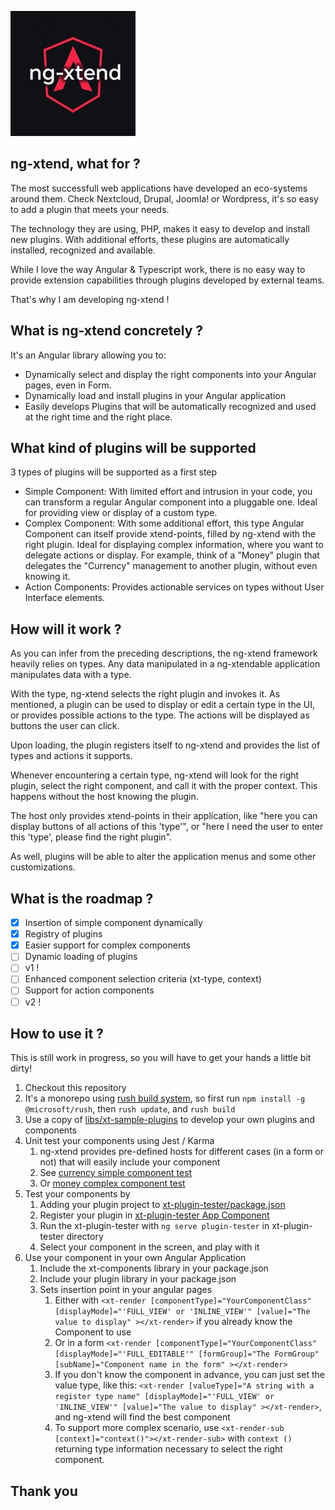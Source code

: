 ![image](docs/logos/logo-xtend-angular-red-small.png)
## ng-xtend, what for ?

The most successfull web applications have developed an eco-systems around them. Check Nextcloud, Drupal, Joomla! or Wordpress, it's so easy to add a plugin that meets your needs.

The technology they are using, PHP, makes it easy to develop and install new plugins. With additional efforts, these plugins are automatically installed, recognized and available.

While I love the way Angular & Typescript work, there is no easy way to provide extension capabilities through plugins developed by external teams.

That's why I am developing ng-xtend !

## What is ng-xtend concretely ?

It's an Angular library allowing you to:
- Dynamically select and display the right components into your Angular pages, even in Form.
- Dynamically load and install plugins in your Angular application
- Easily develops Plugins that will be automatically recognized and used at the right time and the right place.

## What kind of plugins will be supported

3 types of plugins will be supported as a first step
- Simple Component: With limited effort and intrusion in your code, you can transform a regular Angular component into a pluggable one. Ideal for providing view or display of a custom type.
- Complex Component: With some additional effort, this type Angular Component can itself provide xtend-points, filled by ng-xtend with the right plugin. Ideal for displaying complex information, where you want to delegate actions or display.
For example, think of a "Money" plugin that delegates the "Currency" management to another plugin, without even knowing it.
- Action Components: Provides actionable services on types without User Interface elements.

## How will it work ?

As you can infer from the preceding descriptions, the ng-xtend framework heavily relies on types. Any data manipulated in a ng-xtendable application manipulates data with a type.

With the type, ng-xtend selects the right plugin and invokes it. As mentioned, a plugin can be used to display or edit a certain type in the UI, or provides possible actions to the type. The actions will be displayed as buttons the user can click.

Upon loading, the plugin registers itself to ng-xtend and provides the list of types and actions it supports.

Whenever encountering a certain type, ng-xtend will look for the right plugin, select the right component, and call it with the proper context. This happens without the host knowing the plugin.

The host only provides xtend-points in their application, like "here you can display buttons of all actions of this 'type'", or "here I need the user to enter this 'type', please find the right plugin".

As well, plugins will be able to alter the application menus and some other customizations.

## What is the roadmap ?

- [x] Insertion of simple component dynamically 
- [x] Registry of plugins
- [x] Easier support for complex components
- [ ] Dynamic loading of plugins
- [ ] v1 !
- [ ] Enhanced component selection criteria (xt-type, context)
- [ ] Support for action components
- [ ] v2 !

## How to use it ?
This is still work in progress, so you will have to get your hands a little bit dirty!

1. Checkout this repository
2. It's a monorepo using [rush build system](https://rushjs.io/), so first run `npm install -g @microsoft/rush`, then `rush update`, and `rush build`
2. Use a copy of [libs/xt-sample-plugins](https://github.com/dont-code/ng-xtend/tree/main/libs/xt-sample-plugins) to develop your own plugins and components
3. Unit test your components using Jest / Karma
   1. ng-xtend provides pre-defined hosts for different cases (in a form or not) that will easily include your component
   2. See [currency simple component test](https://github.com/dont-code/ng-xtend/blob/main/libs/xt-sample-plugins/projects/sample-plugins/src/lib/xt-currency/xt-currency.component.spec.ts)
   3. Or [money complex component test](https://github.com/dont-code/ng-xtend/blob/main/libs/xt-sample-plugins/projects/sample-plugins/src/lib/xt-money/xt-money.component.spec.ts)
4. Test your components by
   1. Adding your plugin project to [xt-plugin-tester/package.json](https://github.com/dont-code/ng-xtend/blob/main/libs/xt-plugin-tester/package.json)
   2. Register your plugin in [xt-plugin-tester App Component](https://github.com/dont-code/ng-xtend/blob/main/libs/xt-plugin-tester/projects/plugin-tester/src/app/app.component.ts)
   3. Run the xt-plugin-tester with `ng serve plugin-tester` in xt-plugin-tester directory
   4. Select your component in the screen, and play with it
5. Use your component in your own Angular Application
   1. Include the xt-components library in your package.json
   2. Include your plugin library in your package.json
   3. Sets insertion point in your angular pages
      1. Either with `<xt-render [componentType]="YourComponentClass" [displayMode]="'FULL_VIEW' or 'INLINE_VIEW'" [value]="The value to display" ></xt-render>` if you already know the Component to use
      2. Or in a form `<xt-render [componentType]="YourComponentClass" [displayMode]="'FULL_EDITABLE'" [formGroup]="The FormGroup" [subName]="Component name in the form" ></xt-render>`
      3. If you don't know the component in advance, you can just set the value type, like this: `<xt-render [valueType]="A string with a register type name" [displayMode]="'FULL_VIEW' or 'INLINE_VIEW'" [value]="The value to display" ></xt-render>`, and ng-xtend will find the best component
      4. To support more complex scenario, use `<xt-render-sub [context]="context()"></xt-render-sub>` with `context ()` returning type information necessary to select the right component.

## Thank you
